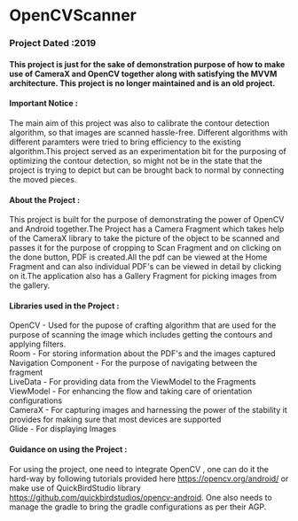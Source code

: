 # OpenCVScanner 
### Project Dated :2019
#### This project is just for the sake of demonstration purpose of how to make use of CameraX and OpenCV together along with satisfying the MVVM architecture. This project is no longer maintained and is an old project.

#### Important Notice :
The main aim of this project was also to calibrate the contour detection algorithm, so that images are scanned hassle-free. Different algorithms with different paramters were tried to bring efficiency to the existing algorithm.This project served as an experimentation bit for the purposing of optimizing the contour detection, so might not be in the state that the project is trying to depict but can be brought back to normal by connecting the moved pieces.

#### About the Project :
This project is built for the purpose of demonstrating the power of OpenCV and Android together.The Project has a Camera Fragment which takes help of the CameraX library to take the picture of the object to be scanned and passes it for the purpose of cropping to Scan Fragment and on clicking on the done button, PDF is created.All the pdf can be viewed at the Home Fragment and can also individual PDF's can be viewed in detail by clicking on it.The application also has a Gallery Fragment for picking images from the gallery.<br>


#### Libraries used in the Project :
OpenCV - Used for the pupose of crafting algorithm that are used for the purpose of scanning the image which includes getting the contours and applying filters.<br>
Room - For storing information about the PDF's and the images captured <br>
Navigation Component - For the purpose of navigating between the fragment <br>
LiveData - For providing data from the ViewModel to the Fragments<br>
ViewModel - For enhancing the flow and taking care of orientation configurations <br>
CameraX - For capturing images and harnessing the power of the stability it provides for making sure that most devices are supported <br>
Glide - For displaying Images <br>

#### Guidance on using the Project :
For using the project, one need to integrate OpenCV , one can do it the hard-way by following tutorials provided here https://opencv.org/android/ or make use of QuickBirdStudio library https://github.com/quickbirdstudios/opencv-android. One also needs to manage the gradle to bring the gradle configurations as per their AGP.
